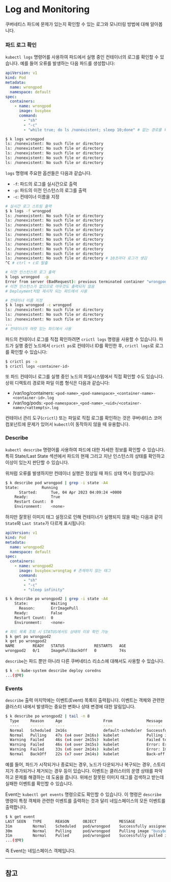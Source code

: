 # Log and Monitoring

쿠버네티스 파드에 문제가 있는지 확인할 수 있는 로그와 모니터링 방법에 대해 알아봅니다.
### 파드 로그 확인
`kubectl logs` 명령어를 사용하여 파드에서 실행 중인 컨테이너의 로그를 확인할 수 있습니다. 예를 들어 오류를 발생하는 다음 파드를 생성합니다:

```yaml
apiVersion: v1
kind: Pod
metadata:
  name: wrongpod
  namespace: default
spec:
  containers:
    - name: wrongpod
      image: busybox
      command:
        - "sh"
        - "-c"
        - "while true; do ls /nonexistent; sleep 10;done" # 없는 경로를 확인하여 오류 발생
```

```sh
$ k logs wrongpod
ls: /nonexistent: No such file or directory
ls: /nonexistent: No such file or directory
ls: /nonexistent: No such file or directory
ls: /nonexistent: No such file or directory
ls: /nonexistent: No such file or directory
```

`logs` 명령에 주요한 옵션들은 다음과 같습니다.
- `-f`: 파드의 로그를 실시간으로 출력
- `-p`: 파드의 이전 인스턴스의 로그를 출력
- `-c`: 컨테이너 이름을 지정

```sh
# 실시간 로그 스트림 출력
$ k logs -f wrongpod
ls: /nonexistent: No such file or directory
ls: /nonexistent: No such file or directory
ls: /nonexistent: No such file or directory
ls: /nonexistent: No such file or directory
ls: /nonexistent: No such file or directory
ls: /nonexistent: No such file or directory
ls: /nonexistent: No such file or directory
ls: /nonexistent: No such file or directory
ls: /nonexistent: No such file or directory
ls: /nonexistent: No such file or directory # 10초마다 로그가 생김
^C # ctrl + c로 탈출

# 이전 인스턴스의 로그 출력
k logs wrongpod  -p
Error from server (BadRequest): previous terminated container "wrongpod" in pod "wrongpod" not found
# 이전 인스턴스가 없으므로 아무것도 출력되지 않음
# Deployment처럼 재시작 되는 파드에서 사용

# 컨테이너 이름 지정
$ k logs wrongpod -c wrongpod
ls: /nonexistent: No such file or directory
ls: /nonexistent: No such file or directory
ls: /nonexistent: No such file or directory
...
# 컨테이너가 여럿 있는 파드에서 사용
```

파드의 컨테이너 로그를 직접 확인하려면 `crictl logs` 명령을 사용할 수 있습니다. 파드가 실행 중인 노드에서 `crictl ps`로 컨테이너 ID를 확인한 후, `crictl logs`로 로그를 확인할 수 있습니다:

```sh
$ crictl ps -a
$ crictl logs <container-id>
```

또 파드 컨테이너 로그를 실행 중인 노드의 파일시스템에서 직접 확인할 수도 있습니다. 상위 디렉토리 경로와 파일 이름 형식은 다음과 같습니다:
- /var/log/containers: `<pod-name>_<pod-namespace>_<container-name>-<container-id>.log`
- /var/log/pods: `<pod-namespace>_<pod-name>_<uid>/<cotainer-name>/<attempts>.log`

컨테이너 관리 도구(`crictl`) 또는 파일로 직접 로그를 확인하는 것은 쿠버네티스 코어 컴포넌트에 문제가 있어서 `kubectl`이 동작하지 않을 때 유용합니다.

### Describe
`kubectl describe` 명령어를 사용하여 파드에 대한 자세한 정보를 확인할 수 있습니다. 특히 State/Last State 섹션에서 파드의 현재 그리고 지난 인스턴스의 상태를 확인하고 이상이 있는지 판단할 수 있습니다.

위처럼 오류를 발생하지만 컨테이너 실행은 정상일 때 파드 상태 역시 정상입니다:

```sh
$ k describe pod wrongpod | grep -i state -A4
State:          Running
      Started:      Tue, 04 Apr 2023 04:09:24 +0000
    Ready:          True
    Restart Count:  0
    Environment:    <none>
```

하지만 잘못된 이미지 태그 설정으로 인해 컨테이너가 실행되지 않을 때는 다음과 같이 `State`와 `Last State`가 다르게 표시됩니다:

```yaml
apiVersion: v1
kind: Pod
metadata:
  name: wrongpod2
  namespace: default
spec:
  containers:
    - name: wrongpod2
      image: busybox:wrongtag # 존재하지 않는 태그
      command:
        - "sh"
        - "-c"
        - "sleep infinity"
```

```sh
$ k describe po wrongpod2 | grep -i state -A4
    State:          Waiting
      Reason:       ErrImagePull
    Ready:          False
    Restart Count:  0
    Environment:    <none>

# 파드 목록 조회 시 STATUS에서도 상태의 이유 확인 가능
$ k get po wrongpod2
k get po wrongpod2
NAME        READY   STATUS             RESTARTS   AGE
wrongpod2   0/1     ImagePullBackOff   0          74s
```

`describe`는 파드 뿐만 아니라 다른 쿠버네티스 리소스에 대해서도 사용할 수 있습니다.

```sh
$ k -n kube-system describe deploy coredns
...(생략)
```

### Events
`describe` 출력 마지막에는 이벤트(Event) 목록이 출력됩니다. 이벤트는 객체와 관련한 클러스터 내에서 발생하는 중요한 변화나 상태 변경에 대한 알림입니다.

```sh
$ k describe po wrongpod2 | tail -n 8
  Type     Reason     Age                  From               Message
  ----     ------     ----                 ----               -------
  Normal   Scheduled  2m16s                default-scheduler  Successfully assigned default/wrongpod2 to node-2
  Normal   Pulling    47s (x4 over 2m16s)  kubelet            Pulling image "busybox:wrongtag"
  Warning  Failed     46s (x4 over 2m15s)  kubelet            Failed to pull image "busybox:wrongtag": rpc error: code = NotFound desc = failed to pull and unpack image "docker.io/library/busybox:wrongtag": failed to resolve reference "docker.io/library/busybox:wrongtag": docker.io/library/busybox:wrongtag: not found
  Warning  Failed     46s (x4 over 2m15s)  kubelet            Error: ErrImagePull
  Warning  Failed     33s (x6 over 2m14s)  kubelet            Error: ImagePullBackOff
  Normal   BackOff    22s (x7 over 2m14s)  kubelet            Back-off pulling image "busybox:wrongtag"
```

예를 들어, 파드가 시작되거나 종료되는 경우, 노드가 다운되거나 복구되는 경우, 스토리지가 추가되거나 제거되는 경우 등이 있습니다. 이벤트는 클러스터의 운영 상태를 파악하고 문제를 해결하는 데 도움을 줍니다. 위에선 잘못된 이미지 태그를 검색하고 받는데 실패한 이벤트를 확인할 수 있습니다.

Event는 `kubectl get events` 명령으로도 확인할 수 있습니다. 이 명령은 `describe` 명령이 특정 객체와 관련한 이벤트를 출력하는 것과 달리 네임스페이스의 모든 이벤트를 출력합니다.

```sh
$ k get event
LAST SEEN   TYPE      REASON      OBJECT          MESSAGE
31m         Normal    Scheduled   pod/wrongpod    Successfully assigned default/wrongpod to node-2
30m         Normal    Pulling     pod/wrongpod    Pulling image "busybox"
31m         Normal    Pulled      pod/wrongpod    Successfully pulled image "busybox" in 1.395995264s (1.396022049s including waiting)
...(생략)
```

즉 Event는 네임스페이스 객체입니다.


---

## 참고


